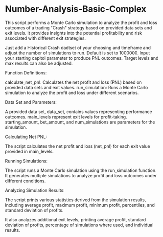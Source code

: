 # Number-Analysis-Basic-Complex #


This script performs a Monte Carlo simulation to analyze the profit and loss outcomes of a trading "Crash" strategy based on provided data sets and exit levels. It provides insights into the potential profitability and risk associated with different exit strategies.

Just add a Historical Crash dadtset of your choosing and timeframe and adjust the number of simulations to run. Default is set to 1000000. Input your starting capitol parameter to produce PNL outcomes. Target levels and max results can also be adjusted.


Function Definitions:

calculate_net_pnl: Calculates the net profit and loss (PNL) based on provided data sets and exit values.
run_simulation: Runs a Monte Carlo simulation to analyze the profit and loss under different scenarios.


Data Set and Parameters:

A provided data set, data_set, contains values representing performance outcomes.
main_levels represent exit levels for profit-taking.
starting_amount, bet_amount, and num_simulations are parameters for the simulation.


Calculating Net PNL:

The script calculates the net profit and loss (net_pnl) for each exit value provided in main_levels.


Running Simulations:

The script runs a Monte Carlo simulation using the run_simulation function.
It generates multiple simulations to analyze profit and loss outcomes under different conditions.


Analyzing Simulation Results:

The script prints various statistics derived from the simulation results, including average profit, maximum profit, minimum profit, percentiles, and standard deviation of profits.

It also analyzes additional exit levels, printing average profit, standard deviation of profits, percentage of simulations where used, and individual results.



